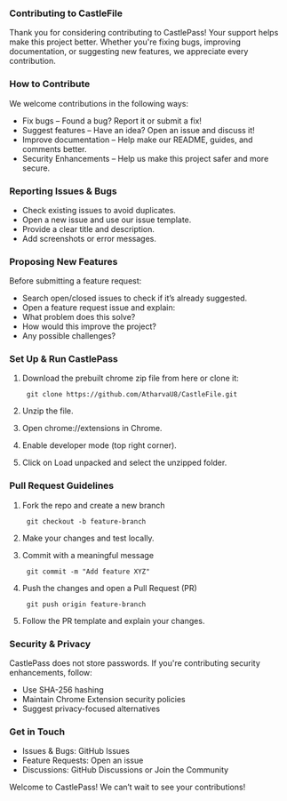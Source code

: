### Contributing to CastleFile
Thank you for considering contributing to CastlePass! Your support helps make this project better. Whether you're fixing bugs, improving documentation, or suggesting new features, we appreciate every contribution.

### How to Contribute
We welcome contributions in the following ways:

- Fix bugs – Found a bug? Report it or submit a fix!
- Suggest features – Have an idea? Open an issue and discuss it!
- Improve documentation – Help make our README, guides, and comments better.
- Security Enhancements – Help us make this project safer and more secure.

### Reporting Issues & Bugs

- Check existing issues to avoid duplicates.
- Open a new issue and use our issue template.
- Provide a clear title and description.
- Add screenshots or error messages.

### Proposing New Features
Before submitting a feature request:

- Search open/closed issues to check if it’s already suggested.
- Open a feature request issue and explain:
- What problem does this solve?
- How would this improve the project?
- Any possible challenges?

### Set Up & Run CastlePass

1. Download the prebuilt chrome zip file from here or clone it:

   		git clone https://github.com/AtharvaU8/CastleFile.git
2. Unzip the file.
3. Open chrome://extensions in Chrome.
4. Enable developer mode (top right corner).
5. Click on Load unpacked and select the unzipped folder.

### Pull Request Guidelines
1. Fork the repo and create a new branch
   
		git checkout -b feature-branch
2. Make your changes and test locally.
3. Commit with a meaningful message

		git commit -m "Add feature XYZ"
4. Push the changes and open a Pull Request (PR)
   
		git push origin feature-branch
5. Follow the PR template and explain your changes.

### Security & Privacy
CastlePass does not store passwords. If you're contributing security enhancements, follow:

- Use SHA-256 hashing
- Maintain Chrome Extension security policies
- Suggest privacy-focused alternatives

### Get in Touch

- Issues & Bugs: GitHub Issues
- Feature Requests: Open an issue
- Discussions: GitHub Discussions or Join the Community

Welcome to CastlePass! We can’t wait to see your contributions! 

